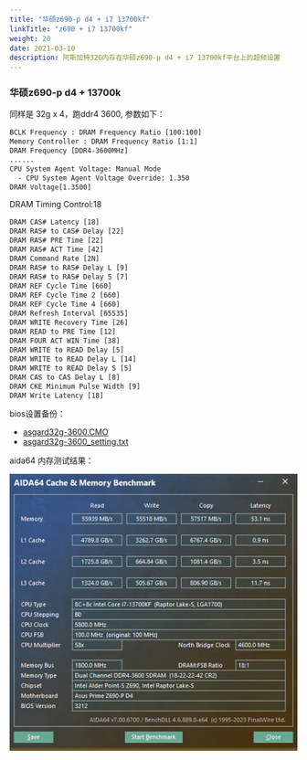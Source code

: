 ```yaml
---
title: "华硕z690-p d4 + i7 13700kf"
linkTitle: "z690 + i7 13700kf"
weight: 20
date: 2021-03-10
description: 阿斯加特32G内存在华硕z690-p d4 + i7 13700kf平台上的超频设置
---
```



### 华硕z690-p d4 + 13700k

同样是 32g x 4，跑ddr4 3600, 参数如下：

```properties
BCLK Frequency : DRAM Frequency Ratio [100:100]
Memory Controller : DRAM Frequency Ratio [1:1]
DRAM Frequency [DDR4-3600MHz]
......
CPU System Agent Voltage: Manual Mode
  - CPU System Agent Voltage Override: 1.350
DRAM Voltage[1.3500]
```

DRAM Timing Control:18


```properties
DRAM CAS# Latency [18]
DRAM RAS# to CAS# Delay [22]
DRAM RAS# PRE Time [22]
DRAM RAS# ACT Time [42]
DRAM Command Rate [2N]
DRAM RAS# to RAS# Delay L [9]
DRAM RAS# to RAS# Delay S [7]
DRAM REF Cycle Time [660]
DRAM REF Cycle Time 2 [660]
DRAM REF Cycle Time 4 [660]
DRAM Refresh Interval [65535]
DRAM WRITE Recovery Time [26]
DRAM READ to PRE Time [12]
DRAM FOUR ACT WIN Time [38]
DRAM WRITE to READ Delay [5]
DRAM WRITE to READ Delay L [14]
DRAM WRITE to READ Delay S [5]
DRAM CAS to CAS Delay L [8]
DRAM CKE Minimum Pulse Width [9]
DRAM Write Latency [18]
```

bios设置备份：

- [asgard32g-3600.CMO](images/asgard32g-3600.CMO) 
-  [asgard32g-3600_setting.txt](images/asgard32g-3600_setting.txt) 

aida64 内存测试结果：

![](./images/aida64-benchmark-asgard-32g.png)

